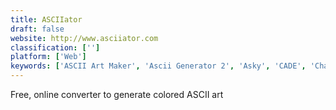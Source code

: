 ```yaml
---
title: ASCIIator
draft: false 
website: http://www.asciiator.com
classification: ['']
platform: ['Web']
keywords: ['ASCII Art Maker', 'Ascii Generator 2', 'Asky', 'CADE', 'Charaster', 'Cowsay ASCII Generator', 'Dia', 'JavE', 'LucidChart', 'MOTD Maker', 'Monodraw', 'PabloDraw', 'Playscii', 'REXPaint', 'Visio', 'draw.io']
---
```

Free, online converter to generate colored ASCII art